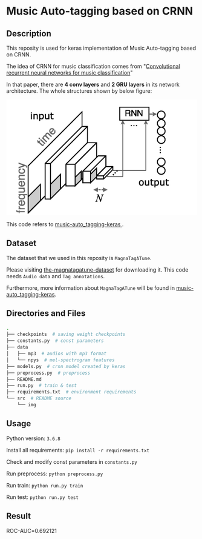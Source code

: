 # Music Auto-tagging based on CRNN

## Description

This reposity is used for keras implementation of Music Auto-tagging based on CRNN.

The idea of CRNN for music classification comes from "[Convolutional recurrent neural networks for music classification](https://ieeexplore.ieee.org/document/7952585)"

In that paper, there are **4 conv layers** and **2 GRU layers** in its network architecture. The whole structures shown by below figure:

![structures of CRNN](src/img/crnn-arch.png)

This code refers to [music-auto_tagging-keras
](https://github.com/keunwoochoi/music-auto_tagging-keras#keras-versions).

## Dataset

The dataset that we used in this reposity is `MagnaTagATune`.

Please visiting [the-magnatagatune-dataset](http://mirg.city.ac.uk/codeapps/the-magnatagatune-dataset) for downloading it. This code needs `Audio data` and `Tag annotations`.

Furthermore, more information about `MagnaTagATune` will be found in [music-auto_tagging-keras](https://github.com/keunwoochoi/magnatagatune-list).

## Directories and Files

```bash
.
├── checkpoints  # saving weight checkpoints
├── constants.py  # const parameters
├── data
│   ├── mp3  # audios with mp3 format
│   └── npys  # mel-spectrogram features
├── models.py  # crnn model created by keras
├── preprocess.py  # preprocess
├── README.md
├── run.py  # train & test
├── requirements.txt  # environment requirements
└── src  # README source
    └── img
```

## Usage

Python version: `3.6.8`

Install all requirements: `pip install -r requirements.txt`

Check and modify const parameters in `constants.py`

Run preprocess: `python preprocess.py`

Run train: `python run.py train`

Run test: `python run.py test`

## Result

ROC-AUC=0.692121